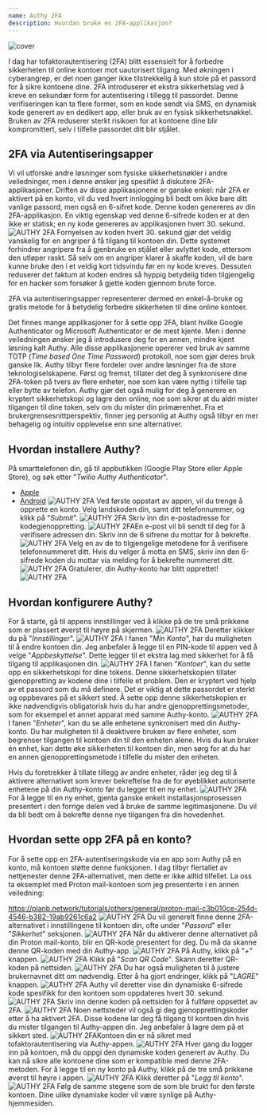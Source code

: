 ```yaml
---
name: Authy 2FA
description: Hvordan bruke en 2FA-applikasjon?
---
```

![cover](assets/cover.webp)

I dag har tofaktorautentisering (2FA) blitt essensielt for å forbedre sikkerheten til online kontoer mot uautorisert tilgang. Med økningen i cyberangrep, er det noen ganger ikke tilstrekkelig å kun stole på et passord for å sikre kontoene dine. 2FA introduserer et ekstra sikkerhetslag ved å kreve en sekundær form for autentisering i tillegg til passordet. Denne verifiseringen kan ta flere former, som en kode sendt via SMS, en dynamisk kode generert av en dedikert app, eller bruk av en fysisk sikkerhetsnøkkel. Bruken av 2FA reduserer sterkt risikoen for at kontoene dine blir kompromittert, selv i tilfelle passordet ditt blir stjålet.

## 2FA via Autentiseringsapper

Vi vil utforske andre løsninger som fysiske sikkerhetsnøkler i andre veiledninger, men i denne ønsker jeg spesifikt å diskutere 2FA-applikasjoner. Driften av disse applikasjonene er ganske enkel: når 2FA er aktivert på en konto, vil du ved hvert innlogging bli bedt om ikke bare ditt vanlige passord, men også en 6-sifret kode. Denne koden genereres av din 2FA-applikasjon. En viktig egenskap ved denne 6-sifrede koden er at den ikke er statisk; en ny kode genereres av applikasjonen hvert 30. sekund.
![AUTHY 2FA](assets/notext/01.webp)
Fornyelsen av koden hvert 30. sekund gjør det veldig vanskelig for en angriper å få tilgang til kontoen din. Dette systemet forhindrer angripere fra å gjenbruke en stjålet eller avlyttet kode, ettersom den utløper raskt. Så selv om en angriper klarer å skaffe koden, vil de bare kunne bruke den i et veldig kort tidsvindu før en ny kode kreves. Dessuten reduserer det faktum at koden endres så hyppig betydelig tiden tilgjengelig for en hacker som forsøker å gjette koden gjennom brute force.

2FA via autentiseringsapper representerer dermed en enkel-å-bruke og gratis metode for å betydelig forbedre sikkerheten til dine online kontoer.

Det finnes mange applikasjoner for å sette opp 2FA, blant hvilke Google Authenticator og Microsoft Authenticator er de mest kjente. Men i denne veiledningen ønsker jeg å introdusere deg for en annen, mindre kjent løsning kalt Authy. Alle disse applikasjonene opererer ved bruk av samme TOTP (*Time based One Time Password*) protokoll, noe som gjør deres bruk ganske lik.
Authy tilbyr flere fordeler over andre løsninger fra de store teknologiselskapene. Først og fremst, tillater det deg å synkronisere dine 2FA-token på tvers av flere enheter, noe som kan være nyttig i tilfelle tap eller bytte av telefon. Authy gjør det også mulig for deg å generere en kryptert sikkerhetskopi og lagre den online, noe som sikrer at du aldri mister tilgangen til dine token, selv om du mister din primærenhet. Fra et brukergrensesnittperspektiv, finner jeg personlig at Authy også tilbyr en mer behagelig og intuitiv opplevelse enn sine alternativer.

## Hvordan installere Authy?

På smarttelefonen din, gå til appbutikken (Google Play Store eller Apple Store), og søk etter "*Twilio Authy Authenticator*".

- [Apple](https://apps.apple.com/us/app/twilio-authy/id494168017)
- [Android](https://play.google.com/store/apps/details?id=com.authy.authy)
![AUTHY 2FA](assets/notext/02.webp)
Ved første oppstart av appen, vil du trenge å opprette en konto. Velg landskoden din, samt ditt telefonnummer, og klikk på "*Submit*".
![AUTHY 2FA](assets/notext/03.webp)
Skriv inn din e-postadresse for kodegjenoppretting.
![AUTHY 2FA](assets/notext/04.webp)En e-post vil bli sendt til deg for å verifisere adressen din. Skriv inn de 6 sifrene du mottar for å bekrefte.
![AUTHY 2FA](assets/notext/05.webp)
Velg en av de to tilgjengelige metodene for å verifisere telefonnummeret ditt. Hvis du velger å motta en SMS, skriv inn den 6-sifrede koden du mottar via melding for å bekrefte nummeret ditt.
![AUTHY 2FA](assets/notext/06.webp)
Gratulerer, din Authy-konto har blitt opprettet!
![AUTHY 2FA](assets/notext/07.webp)
## Hvordan konfigurere Authy?

For å starte, gå til appens innstillinger ved å klikke på de tre små prikkene som er plassert øverst til høyre på skjermen.
![AUTHY 2FA](assets/notext/08.webp)
Deretter klikker du på "*Innstillinger*".
![AUTHY 2FA](assets/notext/09.webp)
I fanen "*Min Konto*", har du muligheten til å endre kontoen din. Jeg anbefaler å legge til en PIN-kode til appen ved å velge "*Appbeskyttelse*". Dette legger til et ekstra lag med sikkerhet for å få tilgang til applikasjonen din.
![AUTHY 2FA](assets/notext/10.webp)
I fanen "*Kontoer*", kan du sette opp en sikkerhetskopi for dine tokens. Denne sikkerhetskopien tillater gjenoppretting av kodene dine i tilfelle et problem. Den er kryptert ved hjelp av et passord som du må definere. Det er viktig at dette passordet er sterkt og oppbevares på et sikkert sted. Å sette opp denne sikkerhetskopien er ikke nødvendigvis obligatorisk hvis du har andre gjenopprettingsmetoder, som for eksempel et annet apparat med samme Authy-konto.
![AUTHY 2FA](assets/notext/11.webp)I fanen "*Enheter*", kan du se alle enhetene synkronisert med din Authy-konto. Du har muligheten til å deaktivere bruken av flere enheter, som begrenser tilgangen til kontoen din til den enheten alene. Hvis du kun bruker én enhet, kan dette øke sikkerheten til kontoen din, men sørg for at du har en annen gjenopprettingsmetode i tilfelle du mister den enheten.

Hvis du foretrekker å tillate tillegg av andre enheter, råder jeg deg til å aktivere alternativet som krever bekreftelse fra de for øyeblikket autoriserte enhetene på din Authy-konto før du legger til en ny enhet.
![AUTHY 2FA](assets/notext/12.webp)
For å legge til en ny enhet, gjenta ganske enkelt installasjonsprosessen presentert i den forrige delen ved å bruke de samme legitimasjonene. Du vil da bli bedt om å bekrefte denne nye tilgangen fra din hovedenhet.

## Hvordan sette opp 2FA på en konto?

For å sette opp en 2FA-autentiseringskode via en app som Authy på en konto, må kontoen støtte denne funksjonen. I dag tilbyr flertallet av nettjenester denne 2FA-alternativet, men dette er ikke alltid tilfellet. La oss ta eksemplet med Proton mail-kontoen som jeg presenterte i en annen veiledning:

https://planb.network/tutorials/others/general/proton-mail-c3b010ce-254d-4546-b382-19ab9261c6a2
![AUTHY 2FA](assets/notext/13.webp)
Du vil generelt finne denne 2FA-alternativet i innstillingene til kontoen din, ofte under "*Passord*" eller "*Sikkerhet*" seksjonen.
![AUTHY 2FA](assets/notext/14.webp)
Når du aktiverer denne alternativet på din Proton mail-konto, blir en QR-kode presentert for deg. Du må da skanne denne QR-koden med din Authy-app.
![AUTHY 2FA](assets/notext/15.webp)
På Authy, klikk på "*+*" knappen.
![AUTHY 2FA](assets/notext/16.webp)
Klikk på "*Scan QR Code*". Skann deretter QR-koden på nettsiden. ![AUTHY 2FA](assets/notext/17.webp)
Du har også muligheten til å justere brukernavnet ditt om nødvendig. Etter å ha gjort endringer, klikk på "*LAGRE*" knappen.
![AUTHY 2FA](assets/notext/18.webp)
Authy vil deretter vise din dynamiske 6-sifrede kode spesifikk for den kontoen som oppdateres hvert 30. sekund.
![AUTHY 2FA](assets/notext/19.webp)
Skriv inn denne koden på nettsiden for å fullføre oppsettet av 2FA.
![AUTHY 2FA](assets/notext/20.webp)
Noen nettsteder vil også gi deg gjenopprettingskoder etter å ha aktivert 2FA. Disse kodene lar deg få tilgang til kontoen din hvis du mister tilgangen til Authy-appen din. Jeg anbefaler å lagre dem på et sikkert sted.
![AUTHY 2FA](assets/notext/21.webp)Kontoen din er nå sikret med tofaktorautentisering via Authy-appen.
![AUTHY 2FA](assets/notext/22.webp)
Hver gang du logger inn på kontoen, må du oppgi den dynamiske koden generert av Authy. Du kan nå sikre alle kontoene dine som er kompatible med denne 2FA-metoden. For å legge til en ny konto på Authy, klikk på de tre små prikkene øverst til høyre i appen.
![AUTHY 2FA](assets/notext/23.webp)
Klikk deretter på "*Legg til konto*".
![AUTHY 2FA](assets/notext/24.webp)
Følg de samme stegene som de som ble brukt for den første kontoen. Dine ulike dynamiske koder vil være synlige på Authy-hjemmesiden.